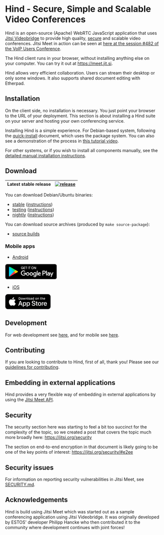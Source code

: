# Hind - Secure, Simple and Scalable Video Conferences

Hind is an open-source (Apache) WebRTC JavaScript application that uses [Jitsi Videobridge](https://jitsi.org/videobridge) to provide high quality, [secure](https://jitsi.org/security) and scalable video conferences. Jitsi Meet in action can be seen at [here at the session #482 of the VoIP Users Conference](http://youtu.be/7vFUVClsNh0).

The Hind client runs in your browser, without installing anything else on your computer. You can try it out at https://meet.jit.si.

Hind allows very efficient collaboration. Users can stream their desktop or only some windows. It also supports shared document editing with Etherpad.

## Installation

On the client side, no installation is necessary. You just point your browser to the URL of your deployment. This section is about installing a Hind suite on your server and hosting your own conferencing service.

Installing Hind is a simple experience. For Debian-based system, following the [quick-install](https://github.com/jitsi/jitsi-meet/blob/master/doc/quick-install.md) document, which uses the package system. You can also see a demonstration of the process in [this tutorial video](https://jitsi.org/tutorial).

For other systems, or if you wish to install all components manually, see the [detailed manual installation instructions](https://github.com/jitsi/jitsi-meet/blob/master/doc/manual-install.md).

## Download

| Latest stable release | [![release](https://img.shields.io/badge/release-latest-green.svg)](https://github.com/jitsi/jitsi-meet/releases/latest) |
|---|---|

You can download Debian/Ubuntu binaries:
* [stable](https://download.jitsi.org/stable/) ([instructions](https://jitsi.org/downloads/ubuntu-debian-installations-instructions/))
* [testing](https://download.jitsi.org/testing/) ([instructions](https://jitsi.org/downloads/ubuntu-debian-installations-instructions-for-testing/))
* [nightly](https://download.jitsi.org/unstable/) ([instructions](https://jitsi.org/downloads/ubuntu-debian-installations-instructions-nightly/))

You can download source archives (produced by ```make source-package```):
* [source builds](https://download.jitsi.org/jitsi-meet/src/)

### Mobile apps

* [Android](https://play.google.com/store/apps/details?id=net.hind.android)

[<img src="resources/img/google-play-badge.png" height="50">](https://play.google.com/store/apps/details?id=net.hind.android)

* [iOS](https://apps.apple.com/us/app/hind/id1515297954)

[<img src="resources/img/appstore-badge.png" height="50">](https://apps.apple.com/us/app/hind/id1515297954)

## Development

For web development see [here](doc/development.md), and for mobile see [here](doc/mobile.md).

## Contributing

If you are looking to contribute to Hind, first of all, thank you! Please
see our [guidelines for contributing](CONTRIBUTING.md).

## Embedding in external applications

Hind provides a very flexible way of embedding in external applications by using the [Jitsi Meet API](doc/api.md).

## Security

The security section here was starting to feel a bit too succinct for the complexity of the topic, so we created a post that covers the topic much more broadly here: https://jitsi.org/security

The section on end-to-end encryption in that document is likely going to be one of the key points of interest: https://jitsi.org/security/#e2ee

## Security issues

For information on reporting security vulnerabilities in Jitsi Meet, see [SECURITY.md](./SECURITY.md).

## Acknowledgements

Hind is build using Jitsi Meet which was started out as a sample conferencing application using Jitsi Videobridge. It was originally developed by ESTOS' developer Philipp Hancke who then contributed it to the community where development continues with joint forces!
